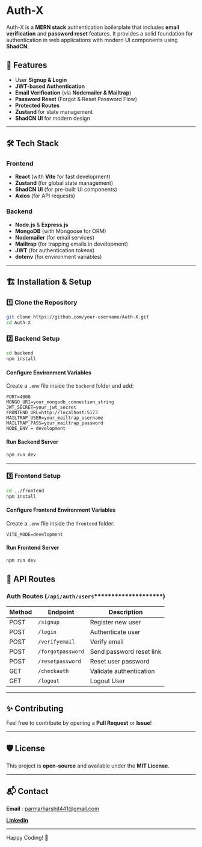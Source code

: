 # Auth-X

Auth-X is a **MERN stack** authentication boilerplate that includes **email verification** and **password reset** features. It provides a solid foundation for authentication in web applications with modern UI components using **ShadCN**.

## 🚀 Features

- User **Signup & Login**
- **JWT-based Authentication**
- **Email Verification** (via **Nodemailer & Mailtrap**)
- **Password Reset** (Forgot & Reset Password Flow)
- **Protected Routes**
- **Zustand** for state management
- **ShadCN UI** for modern design

---

## 🛠️ Tech Stack

### **Frontend**

- **React** (with **Vite** for fast development)
- **Zustand** (for global state management)
- **ShadCN UI** (for pre-built UI components)
- **Axios** (for API requests)

### **Backend**

- **Node.js** & **Express.js**
- **MongoDB** (with Mongoose for ORM)
- **Nodemailer** (for email services)
- **Mailtrap** (for trapping emails in development)
- **JWT** (for authentication tokens)
- **dotenv** (for environment variables)

---

## 🏗️ Installation & Setup

### **1️⃣ Clone the Repository**

```sh
git clone https://github.com/your-username/Auth-X.git
cd Auth-X
```

### **2️⃣ Backend Setup**

```sh
cd backend
npm install
```

#### **Configure Environment Variables**

Create a `.env` file inside the `backend` folder and add:

```env
PORT=4000
MONGO_URI=your_mongodb_connection_string
JWT_SECRET=your_jwt_secret
FRONTEND_URL=http://localhost:5173
MAILTRAP_USER=your_mailtrap_username
MAILTRAP_PASS=your_mailtrap_password
NODE_ENV = development
```

#### **Run Backend Server**

```sh
npm run dev
```

---

### **3️⃣ Frontend Setup**

```sh
cd ../frontend
npm install
```

#### **Configure Frontend Environment Variables**

Create a `.env` file inside the `frontend` folder:

```env
VITE_MODE=development
```

#### **Run Frontend Server**

```sh
npm run dev
```



## 📌 API Routes

### **Auth Routes (********`/api/auth/users`********\*\*\*\*\*\*\*\*\*\*\*\*\*\*\*\*\*\*\*\*)**

| Method | Endpoint           | Description              |
| ------ | ------------------ | ------------------------ |
| POST   | `/signup`          | Register new user        |
| POST   | `/login`           | Authenticate user        |
| POST   | `/verifyemail`     | Verify email             |
| POST   | `/forgotpassword` | Send password reset link |
| POST   | `/resetpassword`  | Reset user password      |
| GET    | `/checkauth`       | Validate authentication  |
| GET    | `/logout`          | Logout User              |
---


## ✨ Contributing

Feel free to contribute by opening a **Pull Request** or **Issue**!

---

## 🛡️ License

This project is **open-source** and available under the **MIT License**.

---

## 📬 Contact

**Email** : parmarharshit441@gmail.com

[**LinkedIn**](https://www.linkedin.com/in/harshit-parmar-47253b282)

---

Happy Coding! 🚀

